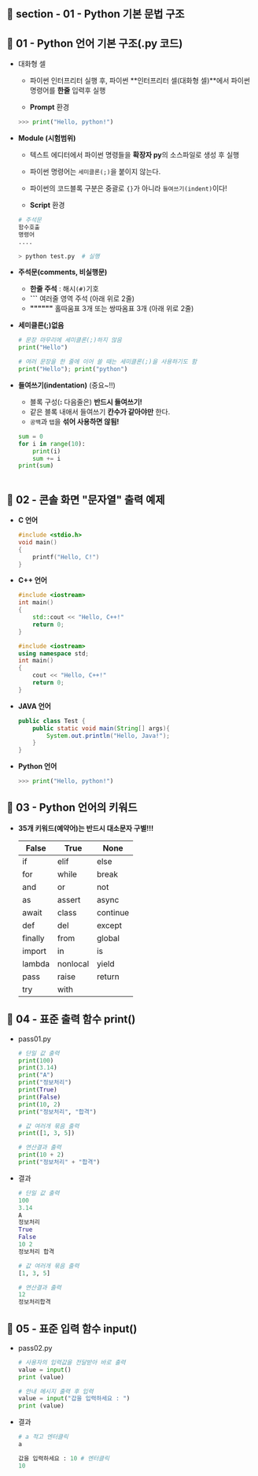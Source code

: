 ## 📝 section - 01 - Python 기본 문법 구조  

## 📍 01 - Python 언어 기본 구조(.py 코드)

* 대화형 셀 
    * 파이썬 인터프리터 실행 후, 파이썬 **인터프리터 셀(대화형 셀)**에서 파이썬 명령어를 **한줄** 입력후 실행

    * **Prompt** 환경

    ```Python
    >>> print("Hello, python!")
    ```

* **Module (시험범위)**
    * 텍스트 에디터에서 파이썬 명령들을 **확장자 py**의 소스파일로 생성 후 실행
    * 파이썬 명령어는 `세미클론(;)`을 붙이지 않는다.
    * 파이썬의 코드블록 구분은 중괄로 `{}`가 아니라 `들여쓰기(indent)`이다!

    * **Script** 환경

    ```Python
    # 주석문
    함수호출
    명령어
    ....
    ```

    ```Python
    > python test.py  # 실행
    ```

* **주석문(comments, 비실행문)**

    * **한줄 주석** : 해시`(#)`기호
    * **```** 여러줄 영역 주석 (아래 위로 2줄)
    * **""""""** 홀따움표 3개 또는 쌍따옴표 3개 (아래 위로 2줄)

* **세미클론(;)없음**

    ```Python
    # 문장 마무리에 세미클론(;)하지 않음
    print("Hello")

    # 여러 문장을 한 줄에 이어 쓸 때는 세미클론(;)을 사용하기도 함
    print("Hello"); print("python") 
    ```

* **들여쓰기(indentation)** (중요~!!)
    * 블록 구성(**:** 다음줄은) **반드시 들여쓰기!**
    * 같은 블록 내애서 들여쓰기 **칸수가 같아야만** 한다.
    * `공백`과 `탭`을 **섞어 사용하면 않됨!**

    ```Python
    sum = 0
    for i in range(10):
        print(i)
        sum += i
    print(sum)
     
    ```


## 📍 02 - 콘솔 화면 "문자열" 출력 예제

* **C 언어**

    ```c
    #include <stdio.h>
    void main()
    {
        printf("Hello, C!")
    }
    ```

* **C++ 언어**

    ```c++
    #include <iostream>
    int main()
    {
        std::cout << "Hello, C++!" 
        return 0; 
    }
    ```

    ```c++
    #include <iostream>
    using namespace std;
    int main()
    {
        cout << "Hello, C++!" 
        return 0; 
    }
    ```

* **JAVA 언어**

    ```java
    public class Test {
        public static void main(String[] args){
            System.out.println("Hello, Java!");
        }
    }
    ```

* **Python 언어**

    ```Python
    >>> print("Hello, python!")
    ```

## 📍 03 - Python 언어의 키워드

 * **35개 키워드(예약어)는 반드시 대소문자 구별!!!**

   |False|True|None|
   |----|------|------|
   | if | elif | else |
   | for | while | break |
   | and | or | not |
   | as | assert | async |
   | await | class | continue |
   | def | del | except |
   | finally | from | global |
   | import | in | is |
   | lambda | nonlocal | yield |
   | pass | raise | return |
   | try | with |    |

   
## 📍 04 - 표준 출력 함수 print()

* pass01.py

    ```Python
    # 단일 값 출력
    print(100)
    print(3.14)
    print("A")
    print("정보처리")
    print(True)
    print(False)
    print(10, 2)   
    print("정보처리", "합격")

    # 값 여러개 묶음 출력
    print([1, 3, 5])

    # 연산결과 출력
    print(10 + 2)
    print("정보처리" + "합격")
    ```

* 결과

    ```Python
    # 단일 값 출력
    100
    3.14
    A
    정보처리
    True
    False
    10 2
    정보처리 합격

    # 값 여러개 묶음 출력
    [1, 3, 5]

    # 연산결과 출력
    12
    정보처리합격
    ```

## 📍 05 - 표준 입력 함수 input()

* pass02.py

    ```Python
    # 사용자의 입력값을 전달받아 바로 출력
    value = input()
    print (value)

    # 안내 메시지 출력 후 입력
    value = input("갑을 입력하세요 : ")
    print (value)
    ```

* 결과

    ```Python
    # a 적고 엔터클릭
    a

    값을 입력하세요 : 10 # 엔터클릭
    10
    ```



